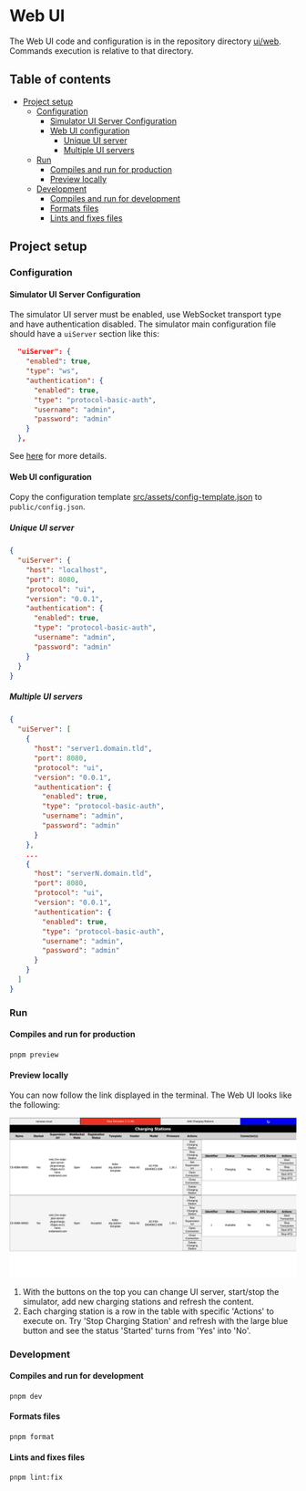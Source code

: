 # Web UI

The Web UI code and configuration is in the repository directory [ui/web](./../../ui/web/). Commands execution is relative to that directory.

## Table of contents

- [Project setup](#project-setup)
  - [Configuration](#configuration)
    - [Simulator UI Server Configuration](#simulator-ui-server-configuration)
    - [Web UI configuration](#web-ui-configuration)
      - [Unique UI server](#unique-ui-server)
      - [Multiple UI servers](#multiple-ui-servers)
  - [Run](#run)
    - [Compiles and run for production](#compiles-and-run-for-production)
    - [Preview locally](#preview-locally)
  - [Development](#development)
    - [Compiles and run for development](#compiles-and-run-for-development)
    - [Formats files](#formats-files)
    - [Lints and fixes files](#lints-and-fixes-files)

## Project setup

### Configuration

#### Simulator UI Server Configuration

The simulator UI server must be enabled, use WebSocket transport type and have authentication disabled. The simulator main configuration file should have a `uiServer` section like this:

```json
  "uiServer": {
    "enabled": true,
    "type": "ws",
    "authentication": {
      "enabled": true,
      "type": "protocol-basic-auth",
      "username": "admin",
      "password": "admin"
    }
  },
```

See [here](./../../README.md#charging-stations-simulator-configuration) for more details.

#### Web UI configuration

Copy the configuration template [src/assets/config-template.json](./src/assets/config-template.json) to `public/config.json`.

##### Unique UI server

```json
{
  "uiServer": {
    "host": "localhost",
    "port": 8080,
    "protocol": "ui",
    "version": "0.0.1",
    "authentication": {
      "enabled": true,
      "type": "protocol-basic-auth",
      "username": "admin",
      "password": "admin"
    }
  }
}
```

##### Multiple UI servers

```json
{
  "uiServer": [
    {
      "host": "server1.domain.tld",
      "port": 8080,
      "protocol": "ui",
      "version": "0.0.1",
      "authentication": {
        "enabled": true,
        "type": "protocol-basic-auth",
        "username": "admin",
        "password": "admin"
      }
    },
    ...
    {
      "host": "serverN.domain.tld",
      "port": 8080,
      "protocol": "ui",
      "version": "0.0.1",
      "authentication": {
        "enabled": true,
        "type": "protocol-basic-auth",
        "username": "admin",
        "password": "admin"
      }
    }
  ]
}
```

### Run

#### Compiles and run for production

```shell
pnpm preview
```

#### Preview locally

You can now follow the link displayed in the terminal. The Web UI looks like the following:

![webui](./src/assets/webui.png)

1. With the buttons on the top you can change UI server, start/stop the simulator, add new charging stations and refresh the content.
2. Each charging station is a row in the table with specific 'Actions' to execute on. Try 'Stop Charging Station' and refresh with the large blue button and see the status 'Started' turns from 'Yes' into 'No'.

### Development

#### Compiles and run for development

```shell
pnpm dev
```

#### Formats files

```shell
pnpm format
```

#### Lints and fixes files

```shell
pnpm lint:fix
```
